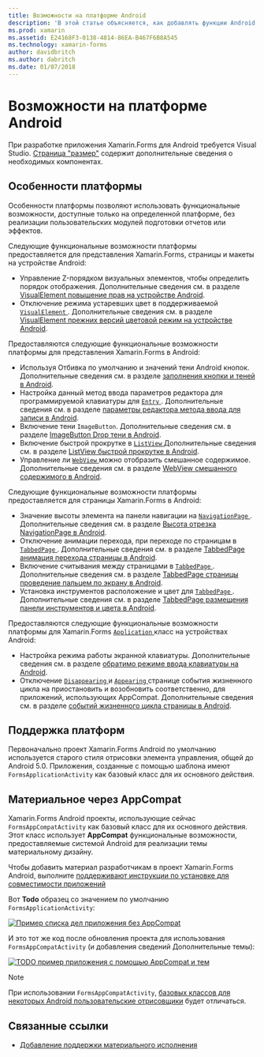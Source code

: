 ```yaml
---
title: Возможности на платформе Android
description: 'В этой статье объясняется, как добавлять функции Android в приложения Xamarin.Forms.'
ms.prod: xamarin
ms.assetid: E24168F3-0138-4814-86EA-B467F6B8A545
ms.technology: xamarin-forms
author: davidbritch
ms.author: dabritch
ms.date: 01/07/2018
---
```


# <a name="android-platform-features"></a>Возможности на платформе Android

При разработке приложения Xamarin.Forms для Android требуется Visual Studio. [Страница "размер"](~/get-started/requirements.md) содержит дополнительные сведения о необходимых компонентах.

## <a name="platform-specifics"></a>Особенности платформы

Особенности платформы позволяют использовать функциональные возможности, доступные только на определенной платформе, без реализации пользовательских модулей подготовки отчетов или эффектов.

Следующие функциональные возможности платформы предоставляется для представления Xamarin.Forms, страницы и макеты на устройстве Android:

- Управление Z-порядком визуальных элементов, чтобы определить порядок отображения. Дополнительные сведения см. в разделе [VisualElement повышение прав на устройстве Android](visualelement-elevation.md).
- Отключение режима устаревших цвет в поддерживаемой [ `VisualElement` ](xref:Xamarin.Forms.VisualElement). Дополнительные сведения см. в разделе [VisualElement прежних версий цветовой режим на устройстве Android](legacy-color-mode.md).

Предоставляются следующие функциональные возможности платформы для представления Xamarin.Forms в Android:

- Используя Отбивка по умолчанию и значений тени Android кнопок. Дополнительные сведения см. в разделе [заполнения кнопки и теней в Android](button-padding-shadow.md).
- Настройка данный метод ввода параметров редактора для программируемой клавиатуры для [ `Entry` ](xref:Xamarin.Forms.Entry). Дополнительные сведения см. в разделе [параметры редактора метода ввода для записи в Android](entry-ime-options.md).
- Включение тени `ImageButton`. Дополнительные сведения см. в разделе [ImageButton Drop тени в Android](imagebutton-drop-shadow.md).
- Включение быстрой прокрутке в [ `ListView` ](xref:Xamarin.Forms.ListView) Дополнительные сведения см. в разделе [ListView быстрой прокрутке в Android](listview-fast-scrolling.md).
- Управление ли [ `WebView` ](xref:Xamarin.Forms.WebView) можно отобразить смешанное содержимое. Дополнительные сведения см. в разделе [WebView смешанного содержимого в Android](webview-mixed-content.md).

Следующие функциональные возможности платформы предоставляется для страницы Xamarin.Forms в Android:

- Значение высоты элемента на панели навигации на [ `NavigationPage` ](xref:Xamarin.Forms.NavigationPage). Дополнительные сведения см. в разделе [Высота отрезка NavigationPage в Android](navigationpage-bar-height.md).
- Отключение анимации перехода, при переходе по страницам в [ `TabbedPage` ](xref:Xamarin.Forms.TabbedPage). Дополнительные сведения см. в разделе [TabbedPage анимация перехода страницы в Android](tabbedpage-transition-animations.md).
- Включение считывания между страницами в [ `TabbedPage` ](xref:Xamarin.Forms.TabbedPage). Дополнительные сведения см. в разделе [TabbedPage страницы проведение пальцем по экрану в Android](tabbedpage-page-swiping.md).
- Установка инструментов расположение и цвет для [ `TabbedPage` ](xref:Xamarin.Forms.TabbedPage). Дополнительные сведения см. в разделе [TabbedPage размещения панели инструментов и цвета в Android](tabbedpage-toolbar-placement-color.md).

Предоставляются следующие функциональные возможности платформы для Xamarin.Forms [ `Application` ](xref:Xamarin.Forms.Application) класс на устройствах Android:

- Настройка режима работы экранной клавиатуры. Дополнительные сведения см. в разделе [обратимо режиме ввода клавиатуры на Android](soft-keyboard-input-mode.md).
- Отключение [ `Disappearing` ](xref:Xamarin.Forms.Page.Appearing) и [ `Appearing` ](xref:Xamarin.Forms.Page.Appearing) странице события жизненного цикла на приостановить и возобновить соответственно, для приложений, использующих AppCompat. Дополнительные сведения см. в разделе [событий жизненного цикла страницы в Android](page-lifecycle-events.md).

## <a name="platform-support"></a>Поддержка платформ

Первоначально проект Xamarin.Forms Android по умолчанию используется старого стиля отрисовки элемента управления, общей до Android 5.0. Приложения, созданные с помощью шаблона имеют `FormsApplicationActivity` как базовый класс для их основного действия.

## <a name="material-design-via-appcompat"></a>Материальное через AppCompat

Xamarin.Forms Android проекты, использующие сейчас `FormsAppCompatActivity` как базовый класс для их основного действия. Этот класс использует **AppCompat** функциональные возможности, предоставляемые системой Android для реализации темы материальному дизайну.

Чтобы добавить материал разработчикам в проект Xamarin.Forms Android, выполните [поддерживают инструкции по установке для совместимости приложений](appcompat-material-design.md)

Вот **Todo** образец со значением по умолчанию `FormsApplicationActivity`:

[![](images/before-appcompat-sml.png "Пример списка дел приложения без AppCompat")](images/before-appcompat.png#lightbox "Todo пример приложения без параметров совместимости приложений")

И это тот же код после обновления проекта для использования `FormsAppCompatActivity` (и добавления сведений Дополнительные темы):

[![](images/post-appcompat-sml.png "TODO пример приложения с помощью AppCompat и тем")](images/post-appcompat.png#lightbox "Todo пример приложения с помощью AppCompat и темы")

> [!NOTE]
> При использовании `FormsAppCompatActivity`, [базовых классов для некоторых Android пользовательские отрисовщики](~/xamarin-forms/app-fundamentals/custom-renderer/renderers.md) будет отличаться.

## <a name="related-links"></a>Связанные ссылки

- [Добавление поддержки материального исполнения](appcompat-material-design.md)
